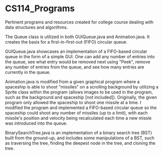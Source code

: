 # CS114_Programs
Pertinent programs and resources created for college course dealing with data structures and algorithms.

The Queue class is utilized in both GUIQueue.java and Animation.java. It creates the basis for a first-in-first-out (FIFO) circular queue.

GUIQueue.java showcases an implementation of a FIFO-based circular queue in the form of a simple GUI. One can add any number of entries
into the queue, see what entry would be removed next using "Peek", remove any number of entries from the queue, and see how many entries
are currently in the queue.

Animation.java is modified from a given graphical program where a spaceship is able to shoot "missiles" on a scrolling background by utilizing a Sprite class within the program (allows images to be used in the program, such as the background and spaceship [not included]). 
Originally, the given program only allowed the spaceship to shoot one missile at a time. I modified the program and implemented a
FIFO-based circular queue so the spaceship could shoot any number of missiles (up to a limit), with each missile's position and velocity
being recalculated each time a new missle was introduced into the queue.

BinarySearchTree.java is an implementation of a binary search tree (BST) built from the ground-up, and includes some manipulations of a
BST, such as traversing the tree, finding the deepest node in the tree, and cloning the tree.
